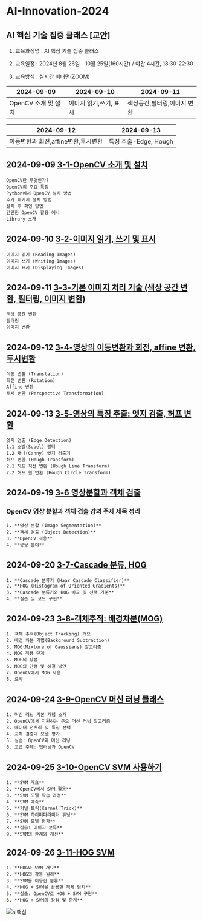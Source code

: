# AI-Innovation-2024
## AI 핵심 기술 집중 클래스 [[교안]](https://docs.google.com/document/d/1mrVh8Az1XITXfFIho2IWXSCRRXDgcKfig7ZuBJgNS_0/edit?usp=sharing)


1. 교육과정명 : AI 핵심 기술 집중 클래스


2. 교육일정 : 2024년 8월 26일 - 10월 25일(160시간) / 야간 4시간, 18:30-22:30


3. 교육방식 : 실시간 비대면(ZOOM)

|     2024-09-09       |      2024-09-10     |      2024-09-11          |
|----------------------|---------------------|--------------------------|
|  OpenCV 소개 및 설치  |이미지 읽기,쓰기, 표시| 색상공간,필터링,이미지 변환 |


|     2024-09-12       |      2024-09-13     |
|----------------------|---------------------|
|이동변환과 회전,affine변환,투시변환|특징 추출-Edge, Hough|




## 2024-09-09 [3-1-OpenCV 소개 및 설치](https://docs.google.com/document/d/1U-shB45lEe3u3C26EPDCmOiNJ0cNixWLl6GfEhDdCOI/edit?usp=sharing)

    OpenCV란 무엇인가?
    OpenCV의 주요 특징
    Python에서 OpenCV 설치 방법
    추가 패키지 설치 방법
    설치 후 확인 방법
    간단한 OpenCV 활용 예시
    Library 소개

    
## 2024-09-10 [3-2-이미지 읽기, 쓰기 및 표시](https://docs.google.com/document/d/1_9JmWxM7iwnyvRxjU9qaTAlKUlygKB_rMdyY636BRso/edit?usp=sharing)

    이미지 읽기 (Reading Images)
    이미지 쓰기 (Writing Images)
    이미지 표시 (Displaying Images)

    
## 2024-09-11 [3-3-기본 이미지 처리 기술 (색상 공간 변환, 필터링, 이미지 변환)](https://docs.google.com/document/d/165OsZidaGoW8GnDSCqJdyetEazy9XBj6-L2BuMbdXsE/edit?usp=sharing)

    색상 공간 변환
    필터링
    이미지 변환


## 2024-09-12 [3-4-영상의 이동변환과 회전, affine 변환, 투시변환](https://docs.google.com/document/d/1vVS60F2QrJQJMaRCz4Lid7W0Bf9NnbEUPlVT9iq130o/edit?usp=sharing)

    이동 변환 (Translation)
    회전 변환 (Rotation)
    Affine 변환
    투시 변환 (Perspective Transformation)


## 2024-09-13 [3-5-영상의 특징 추출: 엣지 검출, 허프 변환](https://docs.google.com/document/d/1wlYGcAPQNWEGnhOhu-LZUqj3H-IK4SPNobyWKGCfHSs/edit?usp=sharing)

    엣지 검출 (Edge Detection)
    1.1 소벨(Sobel) 필터
    1.2 캐니(Canny) 엣지 검출기
    허프 변환 (Hough Transform)
    2.1 허프 직선 변환 (Hough Line Transform)
    2.2 허프 원 변환 (Hough Circle Transform)


## 2024-09-19 [3-6 영상분할과 객체 검출](https://docs.google.com/document/d/1MIc5e1Nl_VxWbabu0PQmBpA8A-ZNDrID9WFI6-vCHb0/edit?usp=sharing)

### OpenCV 영상 분할과 객체 검출 강의 주제 제목 정리

    1. **영상 분할 (Image Segmentation)**
    2. **객체 검출 (Object Detection)**
    3. **OpenCV 적용**
    4. **응용 분야**
 

## 2024-09-20 [3-7-Cascade 분류, HOG](https://docs.google.com/document/d/16rb8LzBI9hEPWwK4kmGer49TxcqO69sMyxeM13ezWR4/edit?usp=sharing)

    1. **Cascade 분류기 (Haar Cascade Classifier)**
    2. **HOG (Histogram of Oriented Gradients)**
    3. **Cascade 분류기와 HOG 비교 및 선택 기준**
    4. **실습 및 코드 구현**



## 2024-09-23 [3-8-객체추적: 배경차분(MOG)](https://docs.google.com/document/d/1TbqVSE0La-4UDx4PddGskKHFUB0SHgIf9VIqeTUPizA/edit?usp=sharing)

    1. 객체 추적(Object Tracking) 개요  
    2. 배경 차분 기법(Background Subtraction)  
    3. MOG(Mixture of Gaussians) 알고리즘  
    4. MOG 적용 단계  
    5. MOG의 장점  
    6. MOG의 단점 및 해결 방안  
    7. OpenCV에서 MOG 사용  
    8. 요약


## 2024-09-24 [3-9-OpenCV 머신 러닝 클래스](https://docs.google.com/document/d/1p_k460OyAu0fS_DpQCQk7vMZJJD7e0otPF9D-RhdIqU/edit?usp=sharing)

    1. 머신 러닝 기본 개념 소개  
    2. OpenCV에서 지원하는 주요 머신 러닝 알고리즘  
    3. 데이터 전처리 및 특징 선택  
    4. 교차 검증과 모델 평가  
    5. 실습: OpenCV와 머신 러닝  
    6. 고급 주제: 딥러닝과 OpenCV 


## 2024-09-25 [3-10-OpenCV SVM 사용하기](https://docs.google.com/document/d/1rdNR-mjUNeqIRUe5aYd_J3KWfNqzNGEyAVYkxsmwSaA/edit?usp=sharing)

    1. **SVM 개요**
    2. **OpenCV에서 SVM 활용**
    3. **SVM 모델 학습 과정**
    4. **SVM 예측**
    5. **커널 트릭(Kernel Trick)**
    6. **SVM 하이퍼파라미터 튜닝**
    7. **SVM 모델 평가**
    8. **실습: 이미지 분류**
    9. **SVM의 한계와 개선**


## 2024-09-26 [3-11-HOG SVM](https://docs.google.com/document/d/1wmHDl0NsI63WX9l8F2PvoCYsCbICIRN13UbxHUszs3M/edit?usp=sharing)

    1. **HOG와 SVM 개요**
    2. **HOG의 작동 원리**
    3. **SVM을 이용한 분류**
    4. **HOG + SVM을 활용한 객체 탐지**
    5. **실습: OpenCV로 HOG + SVM 구현**
    6. **HOG + SVM의 장점 및 한계**



![ai핵심](https://github.com/user-attachments/assets/d71a9e3b-aafa-40ac-9c12-acc48e813164)
